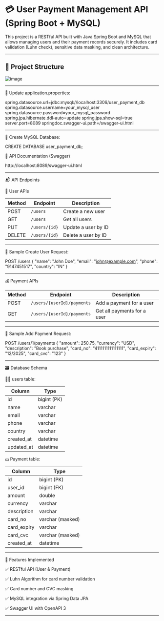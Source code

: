 # 💳 User Payment Management API (Spring Boot + MySQL)

This project is a RESTful API built with Java Spring Boot and MySQL that allows managing users and their payment records securely. It includes card validation (Luhn check), sensitive data masking, and clean architecture.

---------------------------------------------------------------------------------------------------------------------

## 🧱 Project Structure



![image](https://github.com/user-attachments/assets/0e8ad278-8718-4eab-890e-7f69fd32ecd6)


-----------------------------------------------------------------------------------------------------------------------

🧱 Update application.properties:

spring.datasource.url=jdbc:mysql://localhost:3306/user_payment_db
spring.datasource.username=your_mysql_user
spring.datasource.password=your_mysql_password
spring.jpa.hibernate.ddl-auto=update
spring.jpa.show-sql=true
server.port=8089
springdoc.swagger-ui.path=/swagger-ui.html

-------------------------------------------------------------------------------------------------------------------------
🧱 Create MySQL Database:

CREATE DATABASE user_payment_db;

📘 API Documentation (Swagger)

http://localhost:8089/swagger-ui.html

-----------------------------------------------------------------------------------------------------------------------------
📬 API Endpoints

👤 User APIs

| Method | Endpoint      | Description         |
| ------ | ------------- | ------------------- |
| POST   | `/users`      | Create a new user   |
| GET    | `/users`      | Get all users       |
| PUT    | `/users/{id}` | Update a user by ID |
| DELETE | `/users/{id}` | Delete a user by ID |


-----------------------------------------------------------------------------------------------------------------------------

🧱 Sample Create User Request:

POST /users
{
  "name": "John Doe",
  "email": "john@example.com",
  "phone": "9147451517",
  "country": "IN"
}


-------------------------------------------------------------------------------------------------------------------------------

💰 Payment APIs

| Method | Endpoint                   | Description                 |
| ------ | -------------------------- | --------------------------- |
| POST   | `/users/{userId}/payments` | Add a payment for a user    |
| GET    | `/users/{userId}/payments` | Get all payments for a user |



--------------------------------------------------------------------------------------------------------------------------------


🧱 Sample Add Payment Request:

POST /users/1/payments
{
  "amount": 250.75,
  "currency": "USD",
  "description": "Book purchase",
  "card_no": "4111111111111111",
  "card_expiry": "12/2025",
  "card_cvc": "123"
}


--------------------------------------------------------------------------------------------------------------------------------

🗃️ Database Schema

🕵️‍♀️ users table:

| Column      | Type        |
| ----------- | ----------- |
| id          | bigint (PK) |
| name        | varchar     |
| email       | varchar     |
| phone       | varchar     |
| country     | varchar     |
| created\_at | datetime    |
| updated\_at | datetime    |


💵 Payment table:

| Column       | Type             |
| ------------ | ---------------- |
| id           | bigint (PK)      |
| user\_id     | bigint (FK)      |
| amount       | double           |
| currency     | varchar          |
| description  | varchar          |
| card\_no     | varchar (masked) |
| card\_expiry | varchar          |
| card\_cvc    | varchar (masked) |
| created\_at  | datetime         |


--------------------------------------------------------------------------------------------------------------------------------



🧱 Features Implemented

✅ RESTful API (User & Payment)

✅ Luhn Algorithm for card number validation

✅ Card number and CVC masking

✅ MySQL integration via Spring Data JPA

✅ Swagger UI with OpenAPI 3


-------------------------------------------------------------------------------------------------------------------------------
